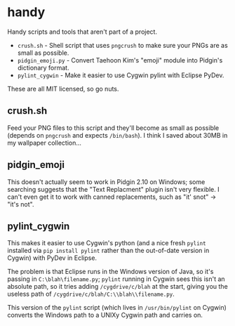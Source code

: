 # handy

Handy scripts and tools that aren't part of a project.

* `crush.sh` - Shell script that uses `pngcrush` to make sure your PNGs are as
  small as possible.
* `pidgin_emoji.py` - Convert Taehoon Kim's "emoji" module into Pidgin's
  dictionary format.
* `pylint_cygwin` - Make it easier to use Cygwin pylint with Eclipse PyDev.

These are all MIT licensed, so go nuts.

## crush.sh

Feed your PNG files to this script and they'll become as small as possible
(depends on `pngcrush` and expects `/bin/bash`). I think I saved about 30MB in
my wallpaper collection...

## pidgin_emoji

This doesn't actually seem to work in Pidgin 2.10 on Windows; some searching
suggests that the "Text Replacment" plugin isn't very flexible. I can't even
get it to work with canned replacements, such as "it' snot" -> "it's not".

## pylint_cygwin

This makes it easier to use Cygwin's python (and a nice fresh `pylint`
installed via `pip install pylint` rather than the out-of-date version in
Cygwin) with PyDev in Eclipse.

The problem is that Eclipse runs in the Windows version of Java, so it's
passing in `C:\blah\filename.py`; `pylint` running in Cygwin sees
this isn't an absolute path, so it tries adding `/cygdrive/c/blah`
at the start, giving you the useless path of
`/cygdrive/c/blah/C:\\blah\\filename.py`.

This version of the `pylint` script (which lives in `/usr/bin/pylint` on
Cygwin) converts the Windows path to a UNIXy Cygwin path and carries on.
